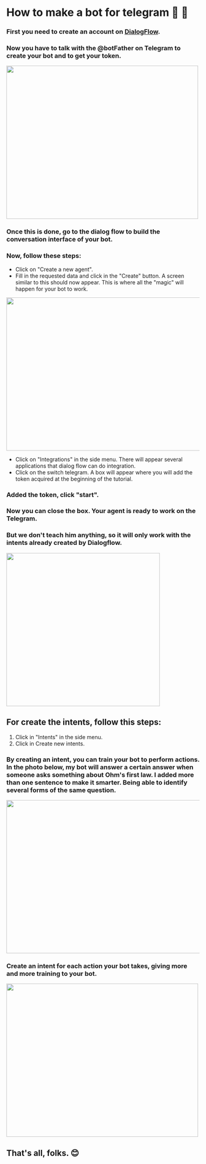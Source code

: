 # How to make a bot for telegram :iphone: 🤖

### First you need to create an account on [DialogFlow](https://www.google.com/url?sa=t&rct=j&q=&esrc=s&source=web&cd=1&cad=rja&uact=8&ved=2ahUKEwiG94b-nJrlAhWWH7kGHfn1BfsQFjAAegQICBAC&url=https%3A%2F%2Fdialogflow.com%2F&usg=AOvVaw3iZls3qgojxCPzBzYjQwrV).

### Now you have to talk with the @botFather on Telegram to create your bot and to get your token.

<img src="https://i.ibb.co/N1VkSkq/gettoken.png" width="500" height="400">

### Once this is done, go to the dialog flow to build the conversation interface of your bot.

### __Now, follow these steps:__

* Click on "Create a new agent". 
* Fill in the requested data and click in the "Create" button. 
A screen similar to this should now appear. This is where all the "magic" will happen for your bot to work. 
<img src="https://i.ibb.co/CnkscqY/initialdg.png" width="700" height="400" >

* Click on "Integrations" in the side menu. There will appear several applications that dialog flow can do integration.
* Click on the switch telegram. A box will appear where you will add the token acquired at the beginning of the tutorial.

### Added the token, click "start".

### Now you can close the box. Your agent is ready to work on the Telegram.

### __But we don't teach him anything, so it will only work with the intents already created by Dialogflow.__

<img src="https://i.ibb.co/VVsLy9J/initialdg.png" width="400" height="400" >

## __For create the intents, follow this steps:__
1. Click in "Intents" in the side menu. 
2. Click in Create new intents. 

### By creating an intent, you can train your bot to perform actions. In the photo below, my bot will answer a certain answer when someone asks something about Ohm's first law. I added more than one sentence to make it smarter. Being able to identify several forms of the same question. 
<img src="https://i.ibb.co/17wyzNm/initialdg.png" width="700" height="400" >

### Create an intent for each action your bot takes, giving more and more training to your bot.

<img src="https://i.ibb.co/NxVdv5R/initialdg.png" width="500" height="400" >

## That's all, folks. :blush: 




